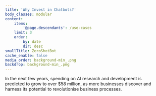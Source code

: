 ```yaml
---
title: 'Why Invest in Chatbots?'
body_classes: modular
content:
    items:
        '@page.descendants': /use-cases
    limit: 3
    order:
        by: date
        dir: desc
smallTitle: ZeroShotBot
cache_enable: false
media_order: background-min_.png
backdrop: background-min_.png
---
```


In the next few years, spending on AI research and development is predicted to grow to over $58 million, as more businesses discover and harness its potential to revolutionise business processes.